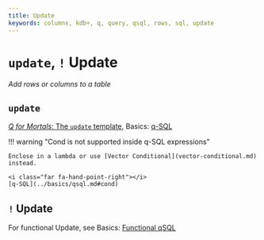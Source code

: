 ```yaml
---
title: Update
keywords: columns, kdb+, q, query, qsql, rows, sql, update
---
```


# `update`, `!` Update



_Add rows or columns to a table_

## `update`

<i class="far fa-hand-point-right"></i> [_Q for Mortals_: The `update` template](/q4m3/9_Queries_q-sql/#95-the-update-template),
Basics: [q-SQL](../basics/qsql.md)


!!! warning "Cond is not supported inside q-SQL expressions"

    Enclose in a lambda or use [Vector Conditional](vector-conditional.md) instead.

    <i class="far fa-hand-point-right"></i>
    [q-SQL](../basics/qsql.md#cond)


## `!` Update

<i class="far fa-hand-point-right"></i>
For functional Update, see Basics: [Functional qSQL](../basics/funsql.md#update)

